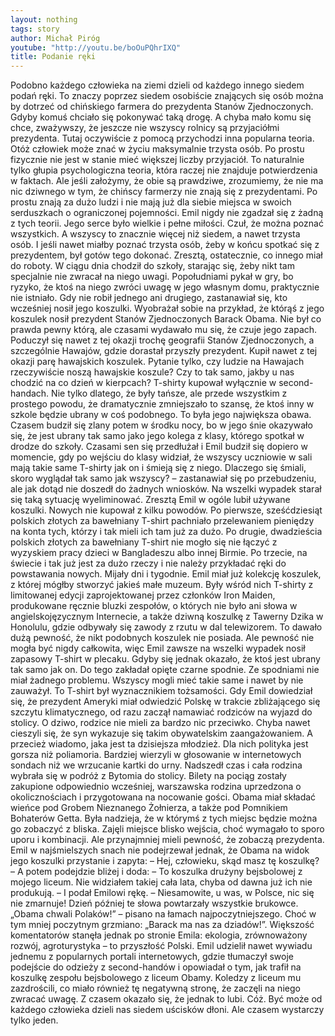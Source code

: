 ```yaml
---
layout: nothing
tags: story
author: Michał Piróg
youtube: "http://youtu.be/boOuPQhrIXQ"
title: Podanie ręki
---
```

Podobno każdego człowieka na ziemi dzieli od każdego innego siedem podań ręki. To znaczy poprzez siedem osobiście znających się osób można by dotrzeć od chińskiego farmera do prezydenta Stanów Zjednoczonych. Gdyby komuś chciało się pokonywać taką drogę. A chyba mało komu się chce, zważywszy, że jeszcze nie wszyscy rolnicy są przyjaciółmi prezydenta. Tutaj oczywiście z pomocą przychodzi inna popularna teoria. Otóż człowiek może znać w życiu maksymalnie trzysta osób. Po prostu fizycznie nie jest w stanie mieć większej liczby przyjaciół. To naturalnie tylko głupia psychologiczna teoria, która raczej nie znajduje potwierdzenia w faktach. Ale jeśli założymy, że obie są prawdziwe, zrozumiemy, że nie ma nic dziwnego w tym, że chińscy farmerzy nie znają się z prezydentami. Po prostu znają za dużo ludzi i nie mają już dla siebie miejsca w swoich serduszkach o ograniczonej pojemności.
Emil nigdy nie zgadzał się z żadną z tych teorii. Jego serce było wielkie i pełne miłości. Czuł, że można poznać wszystkich. A wszyscy to znacznie więcej niż siedem, a nawet trzysta osób. I jeśli nawet miałby poznać trzysta osób, żeby w końcu spotkać się z prezydentem, był gotów tego dokonać. Zresztą, ostatecznie, co innego miał do roboty. W ciągu dnia chodził do szkoły, starając się, żeby nikt tam specjalnie nie zwracał na niego uwagi. Popołudniami pykał w gry, bo ryzyko, że ktoś na niego zwróci uwagę w jego własnym domu, praktycznie nie istniało. Gdy nie robił jednego ani drugiego, zastanawiał się, kto wcześniej nosił jego koszulki.
Wyobrażał sobie na przykład, że którąś z jego koszulek nosił prezydent Stanów Zjednoczonych Barack Obama. Nie był co prawda pewny którą, ale czasami wydawało mu się, że czuje jego zapach. Poduczył się nawet z tej okazji trochę geografii Stanów Zjednoczonych, a szczególnie Hawajów, gdzie dorastał przyszły prezydent. Kupił nawet z tej okazji parę hawajskich koszulek. Pytanie tylko, czy ludzie na Hawajach rzeczywiście noszą hawajskie koszule? Czy to tak samo, jakby u nas chodzić na co dzień w kierpcach?
T-shirty kupował wyłącznie w second-handach. Nie tylko dlatego, że były tańsze, ale przede wszystkim z prostego powodu, że dramatycznie zmniejszało to szansę, że ktoś inny w szkole będzie ubrany w coś podobnego. To była jego największa obawa. Czasem budził się zlany potem w środku nocy, bo w jego śnie okazywało się, że jest ubrany tak samo jako jego kolega z klasy, którego spotkał w drodze do szkoły. Czasami sen się przedłużał i Emil budził się dopiero w momencie, gdy po wejściu do klasy widział, że wszyscy uczniowie w sali mają takie same T-shirty jak on i śmieją się z niego. Dlaczego się śmiali, skoro wyglądał tak samo jak wszyscy? – zastanawiał się po przebudzeniu, ale jak dotąd nie doszedł do żadnych wniosków. Na wszelki wypadek starał się taką sytuację wyeliminować.
Zresztą Emil w ogóle lubił używane koszulki. Nowych nie kupował z kilku powodów. Po pierwsze, sześćdziesiąt polskich złotych za bawełniany T-shirt pachniało przelewaniem pieniędzy na konta tych, którzy i tak mieli ich tam już za dużo. Po drugie, dwadzieścia polskich złotych za bawełniany T-shirt nie mogło się nie łączyć z wyzyskiem pracy dzieci w Bangladeszu albo innej Birmie. Po trzecie, na świecie i tak już jest za dużo rzeczy i nie należy przykładać ręki do powstawania nowych.
Mijały dni i tygodnie. Emil miał już kolekcję koszulek, z której mógłby stworzyć jakieś małe muzeum. Były wśród nich T-shirty z limitowanej edycji zaprojektowanej przez członków Iron Maiden, produkowane ręcznie bluzki zespołów, o których nie było ani słowa w angielskojęzycznym Internecie, a także dziwną koszulkę z Tawerny Dzika w Honolulu, gdzie odbywały się zawody z rzutu w dal telewizorem. To dawało dużą pewność, że nikt podobnych koszulek nie posiada. Ale pewność nie mogła być nigdy całkowita, więc Emil zawsze na wszelki wypadek nosił zapasowy T-shirt w plecaku. Gdyby się jednak okazało, że ktoś jest ubrany tak samo jak on. Do tego zakładał opięte czarne spodnie. Ze spodniami nie miał żadnego problemu. Wszyscy mogli mieć takie same i nawet by nie zauważył. To T-shirt był wyznacznikiem tożsamości.
Gdy Emil dowiedział się, że prezydent Ameryki miał odwiedzić Polskę w trakcie zbliżającego się szczytu klimatycznego, od razu zaczął namawiać rodziców na wyjazd do stolicy. O dziwo, rodzice nie mieli za bardzo nic przeciwko. Chyba nawet cieszyli się, że syn wykazuje się takim obywatelskim zaangażowaniem. A przecież wiadomo, jaka jest ta dzisiejsza młodzież. Dla nich polityka jest gorsza niż poliamoria. Bardziej wierzyli w głosowanie w internetowych sondach niż we wrzucanie kartki do urny.
Nadszedł czas i cała rodzina wybrała się w podróż z Bytomia do stolicy. Bilety na pociąg zostały zakupione odpowiednio wcześniej, warszawska rodzina uprzedzona o okolicznościach i przygotowana na nocowanie gości. Obama miał składać wieńce pod Grobem Nieznanego Żołnierza, a także pod Pomnikiem Bohaterów Getta. Była nadzieja, że w którymś z tych miejsc będzie można go zobaczyć z bliska.
Zajęli miejsce blisko wejścia, choć wymagało to sporo uporu i kombinacji. Ale przynajmniej mieli pewność, że zobaczą prezydenta. Emil w najśmielszych snach nie podejrzewał jednak, że Obama na widok jego koszulki przystanie i zapyta:
– Hej, człowieku, skąd masz tę koszulkę? – A potem podejdzie bliżej i doda: – To koszulka drużyny bejsbolowej z mojego liceum. Nie widziałem takiej cała lata, chyba od dawna już ich nie produkują. – I podał Emilowi rękę. – Niesamowite, u was, w Polsce, nic się nie zmarnuje!
Dzień później te słowa powtarzały wszystkie brukowce. „Obama chwali Polaków!” – pisano na łamach najpoczytniejszego. Choć w tym mniej poczytnym grzmiano: „Barack ma nas za dziadów!”. Większość komentatorów stanęła jednak po stronie Emila: ekologia, zrównoważony rozwój, agroturystyka – to przyszłość Polski.
Emil udzielił nawet wywiadu jednemu z popularnych portali internetowych, gdzie tłumaczył swoje podejście do odzieży z second-handów i opowiadał o tym, jak trafił na koszulkę zespołu bejsbolowego z liceum Obamy. Koledzy z liceum mu zazdrościli, co miało również tę negatywną stronę, że zaczęli na niego zwracać uwagę. Z czasem okazało się, że jednak to lubi. Cóż. Być może od każdego człowieka dzieli nas siedem uścisków dłoni. Ale czasem wystarczy tylko jeden.
